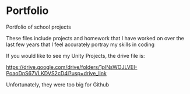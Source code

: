 # Portfolio
Portfolio of school projects 

These files include projects and homework that I have worked on over the last few years that I feel accurately portray my skills in coding

If you would like to see my Unity Projects, the drive file is: 

https://drive.google.com/drive/folders/1plNsWOJLVEI-PoaoDnS67VLKDVS2cD4I?usp=drive_link

Unfortunately, they were too big for Github

